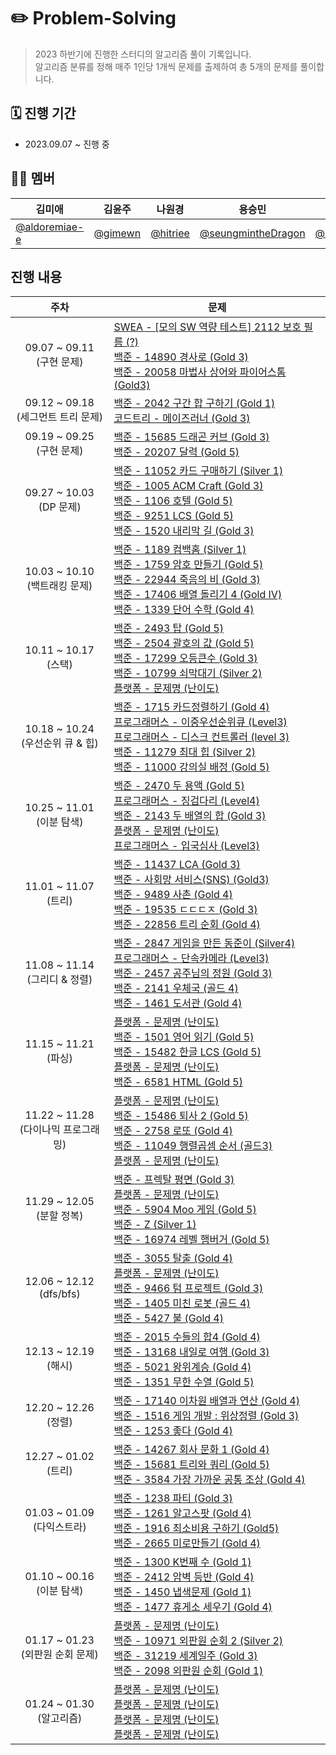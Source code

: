 # ✏️ Problem-Solving

> 2023 하반기에 진행한 스터디의 알고리즘 풀이 기록입니다. <br> 알고리즘 분류를 정해 매주 1인당 1개씩 문제를 출제하여 총 5개의 문제를 풀이합니다.

## 🗓️ 진행 기간

- 2023.09.07 ~ 진행 중

## 💁🏻 멤버

| 김미애                                        | 김윤주                            | 나원경                              | 용승민                                                  | 정지은                              |
| --------------------------------------------- | --------------------------------- | ----------------------------------- | ------------------------------------------------------- | ----------------------------------- |
| [@aldoremiae-e](https://github.com/aldoremiae-e) | [@gimewn](https://github.com/gimewn) | [@hitriee](https://github.com/hitriee) | [@seungmintheDragon](https://github.com/seungmintheDragon) | [@zzz0105](https://github.com/zzz0105) |

## 진행 내용

|                     주차                     | 문제                                                                                                                                                                                                                                                                                                                                                                                                                                                                 |
| :------------------------------------------: | -------------------------------------------------------------------------------------------------------------------------------------------------------------------------------------------------------------------------------------------------------------------------------------------------------------------------------------------------------------------------------------------------------------------------------------------------------------------- |
|      09.07 ~ 09.11 <br>(구현 문제)      | [SWEA - [모의 SW 역량 테스트] 2112 보호 필름 (?)](https://swexpertacademy.com/main/code/problem/problemDetail.do?contestProbId=AV5V1SYKAaUDFAWu) <br> [백준 - 14890 경사로 (Gold 3)](https://www.acmicpc.net/problem/14890) <br> [백준 - 20058 마법사 상어와 파이어스톰 (Gold3)](https://www.acmicpc.net/problem/20058)                                                                                                                                               |
|  09.12 ~ 09.18 <br>(세그먼트 트리 문제)  | [백준 - 2042 구간 합 구하기 (Gold 1)](https://www.acmicpc.net/problem/2042) <br> [코드트리 - 메이즈러너 (Gold 3)](https://www.codetree.ai/training-field/frequent-problems/problems/maze-runner/description?page=3&pageSize=20)                                                                                                                                                                                                                                        |
|      09.19 ~ 09.25 <br>(구현 문제)      | [백준 - 15685 드래곤 커브 (Gold 3)](https://www.acmicpc.net/problem/15685) <br> [백준 - 20207 달력 (Gold 5)](https://www.acmicpc.net/problem/20207)                                                                                                                                                                                                                                                                                                                    |
|       09.27 ~ 10.03 <br>(DP 문제)       | [백준 - 11052 카드 구매하기 (Silver 1)](https://www.acmicpc.net/problem/11052) <br> [백준 - 1005 ACM Craft (Gold 3)](https://www.acmicpc.net/problem/1005) <br> [백준 - 1106 호텔 (Gold 5)](https://www.acmicpc.net/problem/1106) <br> [백준 - 9251 LCS (Gold 5)](https://www.acmicpc.net/problem/9251) <br> [백준 - 1520 내리막 길 (Gold 3)](https://www.acmicpc.net/problem/1520)                                                                                 |
|    10.03 ~ 10.10 <br> (백트래킹 문제)    | [백준 - 1189 컴백홈 (Silver 1)](https://www.acmicpc.net/problem/1189) <br>[백준 - 1759 암호 만들기 (Gold 5)](https://www.acmicpc.net/problem/1759) <br>[백준 - 22944 죽음의 비 (Gold 3)](https://www.acmicpc.net/problem/22944) <br>[백준 - 17406 배열 돌리기 4 (Gold Ⅳ)](https://www.acmicpc.net/problem/17406) <br>[백준 - 1339 단어 수학 (Gold 4)](https://www.acmicpc.net/problem/1339)                                                                        |
|        10.11 ~ 10.17 <br> (스택)        | [백준 - 2493 탑 (Gold 5)](https://www.acmicpc.net/problem/2493) <br>[백준 - 2504 괄호의 값 (Gold 5)](https://www.acmicpc.net/problem/2504) <br>[백준 - 17299 오등큰수 (Gold 3)](https://www.acmicpc.net/problem/17299) <br>[백준 - 10799 쇠막대기 (Silver 2)](https://www.acmicpc.net/problem/10799) <br>[플랫폼 - 문제명 (난이도)]()                                                                                                                               |
|  10.18 ~ 10.24 <br> (우선순위 큐 & 힙)  | [백준 - 1715 카드정렬하기 (Gold 4)](https://www.acmicpc.net/problem/1715) <br>[프로그래머스 - 이중우선순위큐 (Level3)](https://school.programmers.co.kr/learn/courses/30/lessons/42628) <br>[프로그래머스 - 디스크 컨트롤러 (level 3)](https://school.programmers.co.kr/learn/courses/30/lessons/42627) <br>[백준 - 11279 최대 힙 (Silver 2)](https://www.acmicpc.net/problem/11279) <br>[백준 - 11000 강의실 배정 (Gold 5)](https://www.acmicpc.net/problem/11000) |
|      10.25 ~ 11.01 <br> (이분 탐색)      | [백준 - 2470 두 용액 (Gold 5)](https://www.acmicpc.net/problem/2470) <br>[프로그래머스 - 징검다리 (Level4)](https://school.programmers.co.kr/learn/courses/30/lessons/43236) <br>[백준 - 2143 두 배열의 합 (Gold 3)](https://www.acmicpc.net/problem/2143) <br>[플랫폼 - 문제명 (난이도)]() <br>[프로그래머스 - 입국심사 (Level3)](https://school.programmers.co.kr/learn/courses/30/lessons/43238)                                                                 |
|        11.01 ~ 11.07 <br> (트리)        | [백준 - 11437 LCA (Gold 3)](https://www.acmicpc.net/problem/11437) <br>[백준 - 사회망 서비스(SNS) (Gold3)](https://www.acmicpc.net/problem/2533) <br>[백준 - 9489 사촌 (Gold 4)](https://www.acmicpc.net/problem/9489) <br>[백준 - 19535 ㄷㄷㄷㅈ (Gold 3)](https://www.acmicpc.net/problem/19535) <br>[백준 - 22856 트리 순회 (Gold 4)](https://www.acmicpc.net/problem/22856)                                                                                     |
|    11.08 ~ 11.14 <br> (그리디 & 정렬)    | [백준 - 2847 게임을 만든 동준이 (Silver4)](https://www.acmicpc.net/problem/2847) <br>[프로그래머스 - 단속카메라 (Level3)](https://school.programmers.co.kr/learn/courses/30/lessons/42884) <br>[백준 - 2457 공주님의 정원 (Gold 3)](https://www.acmicpc.net/problem/2457)<br>[백준 - 2141 우체국 (골드 4)](https://www.acmicpc.net/problem/2141) <br>[백준 - 1461 도서관 (Gold 4)](https://www.acmicpc.net/problem/1461)                                            |
|        11.15 ~ 11.21 <br> (파싱)        | [플랫폼 - 문제명 (난이도)]() <br>[백준 - 1501 영어 읽기 (Gold 5)](https://www.acmicpc.net/problem/1501) <br>[백준 - 15482 한글 LCS (Gold 5)](https://www.acmicpc.net/problem/15482) <br>[플랫폼 - 문제명 (난이도)]() <br>[백준 - 6581 HTML (Gold 5)](https://www.acmicpc.net/problem/6581)                                                                                                                                                                          |
| 11.22 ~ 11.28 <br> (다이나믹 프로그래밍) | [플랫폼 - 문제명 (난이도)]() <br>[백준 - 15486 퇴사 2 (Gold 5)](https://www.acmicpc.net/problem/15486) <br>[백준 - 2758 로또 (Gold 4)](https://www.acmicpc.net/problem/2758) <br>[백준 - 11049 행렬곱셈 순서 (골드3)](https://www.acmicpc.net/problem/11049) <br>[플랫폼 - 문제명 (난이도)]()                                                                                                                                                                       |
|      11.29 ~ 12.05 <br> (분할 정복)      | [백준 - 프렉탈 평면 (Gold 3)](https://www.acmicpc.net/problem/1030) <br>[플랫폼 - 문제명 (난이도)]() <br>[백준 - 5904 Moo 게임 (Gold 5)](https://www.acmicpc.net/problem/5904) <br>[백준 - Z (Silver 1)](https://www.acmicpc.net/problem/1074) <br>[백준 - 16974 레벨 햄버거 (Gold 5)](https://www.acmicpc.net/problem/16974)                                                                                                                                       |
|       12.06 ~ 12.12 <br> (dfs/bfs)       | [백준 - 3055 탈출 (Gold 4)](https://www.acmicpc.net/problem/3055) <br>[플랫폼 - 문제명 (난이도)]() <br>[백준 - 9466 텀 프로젝트 (Gold 3)](https://www.acmicpc.net/problem/9466) <br>[백준 - 1405 미친 로봇 (골드 4)](https://www.acmicpc.net/problem/1405) <br>[백준 - 5427 불 (Gold 4)](https://www.acmicpc.net/problem/5427)                                                                                                                                      |
|        12.13 ~ 12.19 <br> (해시)        | [백준 - 2015 수들의 합4 (Gold 4)](https://www.acmicpc.net/problem/2015) <br>[백준 - 13168 내일로 여행 (Gold 3)](https://www.acmicpc.net/problem/13168) <br>[백준 - 5021 왕위계승 (Gold 4)](https://www.acmicpc.net/problem/5021) <br>[백준 - 1351 무한 수열 (Gold 5)](https://www.acmicpc.net/problem/1351)                                                                                                                                                          |
|        12.20 ~ 12.26 <br> (정렬)        | [백준 - 17140 이차원 배열과 연산 (Gold 4)](https://www.acmicpc.net/problem/17140) <br>[백준 - 1516 게임 개발 : 위상정렬 (Gold 3)](https://www.acmicpc.net/problem/1516) <br>[백준 - 1253 좋다 (Gold 4)](https://www.acmicpc.net/problem/1253)                                                                                                                                                                                                                         |
|        12.27 ~ 01.02 <br> (트리)        | [백준 - 14267 회사 문화 1 (Gold 4)](https://www.acmicpc.net/problem/14267) <br>[백준 - 15681 트리와 쿼리 (Gold 5)](https://www.acmicpc.net/problem/15681) <br>[백준 - 3584 가장 가까운 공통 조상 (Gold 4)](https://www.acmicpc.net/problem/3584)                                                                                                                                                                                                                      |
|     01.03 ~ 01.09 <br> (다익스트라)     | [백준 - 1238 파티 (Gold 3)](https://www.acmicpc.net/problem/1238) <br>[백준 - 1261 알고스팟 (Gold 4)](https://www.acmicpc.net/problem/1261) <br>[백준 - 1916 최소비용 구하기 (Gold5)](https://www.acmicpc.net/problem/1916) <br>[백준 - 2665 미로만들기 (Gold 4)](https://www.acmicpc.net/problem/2665)                                                                                                                                                              |
|      01.10 ~ 00.16 <br> (이분 탐색)      | [백준 - 1300 K번째 수 (Gold 1)](https://www.acmicpc.net/problem/1300) <br>[백준 - 2412 암벽 등반 (Gold 4)](https://www.acmicpc.net/problem/2412) <br>[백준 - 1450 냅색문제 (Gold 1)](https://www.acmicpc.net/problem/1450) <br>[백준 - 1477 휴게소 세우기 (Gold 4)](https://www.acmicpc.net/problem/1477)                                                                                                                                                            |
|  01.17 ~ 01.23 <br> (외판원 순회 문제)  | [플랫폼 - 문제명 (난이도)]() <br>[백준 - 10971 외판원 순회 2 (Silver 2)](https://www.acmicpc.net/problem/10971) <br>[백준 - 31219 세계일주 (Gold 3)](https://www.acmicpc.net/problem/31219) <br>[백준 - 2098 외판원 순회 (Gold 1)](https://www.acmicpc.net/problem/2098)                                                                                                                                                                                             |
|      01.24 ~ 01.30 <br> (알고리즘)      | [플랫폼 - 문제명 (난이도)]() <br>[플랫폼 - 문제명 (난이도)]() <br>[플랫폼 - 문제명 (난이도)]() <br>[플랫폼 - 문제명 (난이도)]()                                                                                                       |
